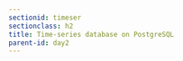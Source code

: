 ```yaml
---
sectionid: timeser
sectionclass: h2
title: Time-series database on PostgreSQL
parent-id: day2
---
```


